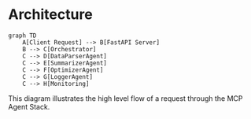 # Architecture

```mermaid
graph TD
    A[Client Request] --> B[FastAPI Server]
    B --> C[Orchestrator]
    C --> D[DataParserAgent]
    C --> E[SummarizerAgent]
    C --> F[OptimizerAgent]
    C --> G[LoggerAgent]
    C --> H[Monitoring]
```

This diagram illustrates the high level flow of a request through the MCP Agent Stack.

